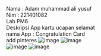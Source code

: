 Nama : Adam muhammad ali yusuf
<br>
Nim : 221401082
<br> 
Lab PM6 
<br>
Deskripsi App
kartu ucapan selamat 
<br>
nama App : Congratulation Card
<br>
add pinteres
![image](https://github.com/user-attachments/assets/33a5c1f4-6a61-408d-b34b-31635e922e9b)
![image](https://github.com/user-attachments/assets/e5890acf-7e5b-45ee-86af-dafdc0b9daaf)
<br>
![image](https://github.com/user-attachments/assets/62c7f3dd-e067-46fd-a7d9-6a343f820da5)
![image](https://github.com/user-attachments/assets/427eea4e-35dd-4daf-8801-e34601efe938)

